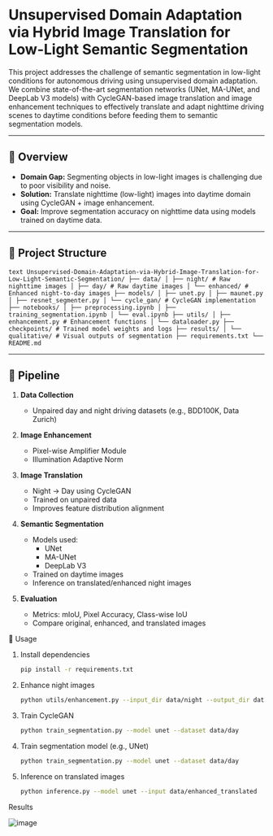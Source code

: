# Unsupervised Domain Adaptation via Hybrid Image Translation for Low-Light Semantic Segmentation

This project addresses the challenge of semantic segmentation in low-light conditions for autonomous driving using unsupervised domain adaptation. We combine state-of-the-art segmentation networks (UNet, MA-UNet, and DeepLab V3 models) with CycleGAN-based image translation and image enhancement techniques to effectively translate and adapt nighttime driving scenes to daytime conditions before feeding them to semantic segmentation models.

---

## 🧠 Overview

- **Domain Gap:** Segmenting objects in low-light images is challenging due to poor visibility and noise.
- **Solution:** Translate nighttime (low-light) images into daytime domain using CycleGAN + image enhancement.
- **Goal:** Improve segmentation accuracy on nighttime data using models trained on daytime data.

---

## 📁 Project Structure

```text Unsupervised-Domain-Adaptation-via-Hybrid-Image-Translation-for-Low-Light-Semantic-Segmentation/ ├── data/ │ ├── night/ # Raw nighttime images │ ├── day/ # Raw daytime images │ └── enhanced/ # Enhanced night-to-day images ├── models/ │ ├── unet.py │ ├── maunet.py │ ├── resnet_segmenter.py │ └── cycle_gan/ # CycleGAN implementation ├── notebooks/ │ ├── preprocessing.ipynb │ ├── training_segmentation.ipynb │ └── eval.ipynb ├── utils/ │ ├── enhancement.py # Enhancement functions │ └── dataloader.py ├── checkpoints/ # Trained model weights and logs ├── results/ │ └── qualitative/ # Visual outputs of segmentation ├── requirements.txt └── README.md ```



---

## 🔧 Pipeline

1. **Data Collection**  
   - Unpaired day and night driving datasets (e.g., BDD100K, Data Zurich)

2. **Image Enhancement**  
   - Pixel-wise Amplifier Module  
   - Illumination Adaptive Norm

3. **Image Translation**  
   - Night → Day using CycleGAN  
   - Trained on unpaired data  
   - Improves feature distribution alignment

4. **Semantic Segmentation**  
   - Models used:  
     - UNet  
     - MA-UNet  
     - DeepLab V3 
   - Trained on daytime images  
   - Inference on translated/enhanced night images

5. **Evaluation**  
   - Metrics: mIoU, Pixel Accuracy, Class-wise IoU  
   - Compare original, enhanced, and translated images




🏁 Usage

1. Install dependencies

    ```bash
    pip install -r requirements.txt

2. Enhance night images

    ```bash
    python utils/enhancement.py --input_dir data/night --output_dir data/enhanced

3. Train CycleGAN

    ```bash
    python train_segmentation.py --model unet --dataset data/day

4. Train segmentation model (e.g., UNet)

    ```bash
    python train_segmentation.py --model unet --dataset data/day

5. Inference on translated images

    ```bash
    python inference.py --model unet --input data/enhanced_translated

Results

![image](https://github.com/user-attachments/assets/e02577bc-17ac-4a74-a981-e241d39394f2)

